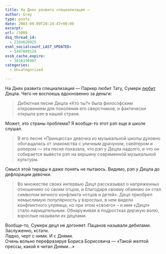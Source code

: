 ```yaml
---
title: На Днях развита специализация —
author: Gray
type: posts
date: 2003-09-09T20:24:47+00:00
excerpt:
url: /3809
dsq_thread_id:
  - 2164620925
esml_socialcount_LAST_UPDATED:
  - 1497099124
essb_cache_expire:
  - 1616336907
categories:
  - Uncategorized

---
```








На Днях развита специализация &#8212; Паркер любит Тату, Сумерк <a href="http://www.dni.ru/news/showbiz/2003/9/9/26202.html" target="_blank">любит</a> Децла. Чего не воспоешь вдохновенно за деньги:

> Дебютная песня Децла &#171;Кто ты?&#187; была философским откровением для поколения его сверстников, и фактически открыла рэп в нашей стране. 

Может, это страны проблема? Я вообще-то этот рэп еще в школе слушал.

> В его песне &#171;Принцесса&#187; девочка из музыкальной школы духовно обогащалась от знакомства с уличным драчуном, скейтером и рэпером &#8212; эта песня показала, что рэп у Децла надолго, и что он собирается вывести рэп на вершину современной музыкальной культуры. 

Смысл этой тирады я даже понять не пытаюсь. Видимо, рэп у Децла до дефлорации девочки.

> Во множестве своих интервью Децл рассказывал о напряженных отношениях со своим отцом, и благодаря своему обаянию он стал символом вечного конфликта &#171;отцов и детей&#187;. Децл приобрел немыслимую популярность у взрослых, в нем видели конфликтного упрямца, но при этом &#171;своего&#187; &#8211; и имя &#171;Децл&#187; стало нарицательным. Обнаруживая в подростках дерзкую волю, взрослые называли их децлами.

Вообще-то, Сумерк децл не догоняет. Пацанов называли дебилами. Заслуженно, кстати.  
Ладно, черт с ними. И с Днями.  
Очень вольно перефразируя Бориса Борисовича &#8212; &#171;Такой желтой прессы, какой я читал Днями&#8230;&#187;